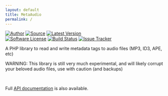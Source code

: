 ```yaml
---
layout: default
title: MetaAudio
permalink: /
---
```


[![Author](http://img.shields.io/badge/author-@duncan3dc-blue.svg?style=flat)](https://twitter.com/duncan3dc)
[![Source](http://img.shields.io/badge/source-duncan3dc/meta--audio-blue.svg?style=flat)](https://github.com/duncan3dc/meta-audio)
[![Latest Version](https://img.shields.io/packagist/v/duncan3dc/meta-audio.svg?style=flat)](https://packagist.org/packages/duncan3dc/meta-audio)
<br>
[![Software License](https://img.shields.io/badge/license-Apache--2.0-brightgreen.svg?style=flat)](https://github.com/duncan3dc/meta-audio/blob/master/LICENSE)
[![Build Status](https://img.shields.io/travis/duncan3dc/meta-audio.svg?style=flat)](https://travis-ci.org/duncan3dc/meta-audio)
[![Issue Tracker](https://img.shields.io/github/issues/duncan3dc/meta-audio.svg?style=flat)](https://github.com/duncan3dc/meta-audio/issues)

A PHP library to read and write metadata tags to audio files (MP3, ID3, APE, etc)

<p class="message-warning">WARNING: This library is still very much experimental, and will likely corrupt your beloved audio files, use with caution (and backups)</p>
<br>

<p class="message-api">Full <a href='{{ site.baseurl }}/api/namespaces/duncan3dc.MetaAudio.html'>API documentation</a> is also available.</p>
